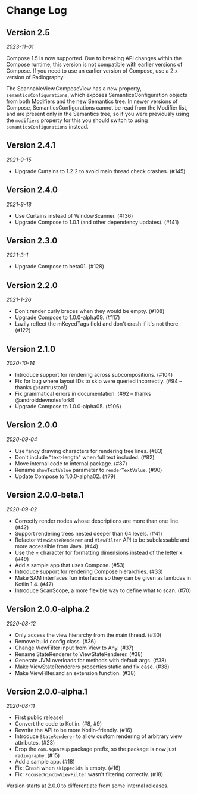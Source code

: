 Change Log
==========

Version 2.5
-------------

_2023-11-01_

Compose 1.5 is now supported. Due to breaking API changes within the Compose runtime, this version
is not compatible with earlier versions of Compose. If you need to use an earlier version of Compose,
use a 2.x version of Radiography.

The ScannableView.ComposeView has a new property, `semanticsConfigurations`, which exposes SemanticsConfiguration objects
from both Modifiers and the new Semantics tree. In newer versions of Compose, SemanticsConfigurations cannot
be read from the Modifier list, and are present only in the Semantics tree, 
so if you were previously using the `modifiers` property for this you should switch to
using `semanticsConfigurations` instead.

Version 2.4.1
-------------

_2021-9-15_

* Upgrade Curtains to 1.2.2 to avoid main thread check crashes. (#145)

Version 2.4.0
-------------

_2021-8-18_

* Use Curtains instead of WindowScanner. (#136)
* Upgrade Compose to 1.0.1 (and other dependency updates). (#141)

Version 2.3.0
-------------

_2021-3-1_

* Upgrade Compose to beta01. (#128)

Version 2.2.0
-------------

_2021-1-26_

* Don't render curly braces when they would be empty. (#108)
* Upgrade Compose to 1.0.0-alpha09. (#117)
* Lazily reflect the mKeyedTags field and don't crash if it's not there. (#122)

Version 2.1.0
-------------

_2020-10-14_

* Introduce support for rendering across subcompositions. (#104)
* Fix for bug where layout IDs to skip were queried incorrectly. (#94 – thanks @samruston!)
* Fix grammatical errors in documentation. (#92 – thanks @androiddevnotesfork!)
* Upgrade Compose to 1.0.0-alpha05. (#106)

Version 2.0.0
-------------

_2020-09-04_

* Use fancy drawing characters for rendering tree lines. (#83)
* Don't include "text-length" when full text included. (#82)
* Move internal code to internal package. (#87)
* Rename `showTextValue` parameter to `renderTextValue`. (#90)
* Update Compose to 1.0.0-alpha02. (#79)

Version 2.0.0-beta.1
--------------------

_2020-09-02_

* Correctly render nodes whose descriptions are more than one line. (#42)
* Support rendering trees nested deeper than 64 levels. (#41)
* Refactor `ViewStateRenderer` and `ViewFilter` API to be subclassable and more accessible from
  Java. (#44)
* Use the × character for formatting dimensions instead of the letter x. (#49)
* Add a sample app that uses Compose. (#53)
* Introduce support for rendering Compose hierarchies. (#33)
* Make SAM interfaces fun interfaces so they can be given as lambdas in Kotlin 1.4. (#47)
* Introduce ScanScope, a more flexible way to define what to scan. (#70)

Version 2.0.0-alpha.2
---------------------

_2020-08-12_

* Only access the view hierarchy from the main thread. (#30)
* Remove build config class. (#36)
* Change ViewFilter input from View to Any. (#37)
* Rename StateRenderer to ViewStateRenderer. (#38)
* Generate JVM overloads for methods with default args. (#38)
* Make ViewStateRenderers properties static and fix case. (#38)
* Make ViewFilter.and an extension function. (#38)

Version 2.0.0-alpha.1
---------------------

_2020-08-11_

* First public release!
* Convert the code to Kotlin. (#8, #9)
* Rewrite the API to be more Kotlin-friendly. (#16)
* Introduce `StateRenderer` to allow custom rendering of arbitrary view attributes. (#23)
* Drop the `com.squareup` package prefix, so the package is now just `radiography`. (#15)
* Add a sample app. (#18)
* Fix: Crash when `skippedIds` is empty. (#16)
* Fix: `FocusedWindowViewFilter` wasn't filtering correctly. (#18)

Version starts at 2.0.0 to differentiate from some internal releases.
